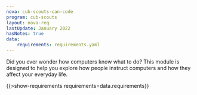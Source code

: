 ```yaml
---
nova: cub-scouts-can-code
program: cub-scouts
layout: nova-req
lastUpdate: January 2022
hasNotes: true
data:
    requirements: requirements.yaml
---
```


Did you ever wonder how computers know what to do? This module is designed to help you explore how people instruct computers and how they affect your everyday life.

{{>show-requirements requirements=data.requirements}}
